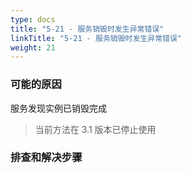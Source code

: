 ```yaml
---
type: docs
title: "5-21 - 服务销毁时发生异常错误"
linkTitle: "5-21 - 服务销毁时发生异常错误"
weight: 21
---
```



### 可能的原因

服务发现实例已销毁完成

> 当前方法在 3.1 版本已停止使用

### 排查和解决步骤


